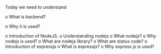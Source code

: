 Today we need to understand

o What is backend?

o Why it is used?

o Introduction of NodeJS.
o Understanding nodejs
o What nodejs?
o Why nodejs is used?
o What are nodejs library?
o What are status code?
o Introduction of expressjs
o What is expressjs?
o Why express js is used?
